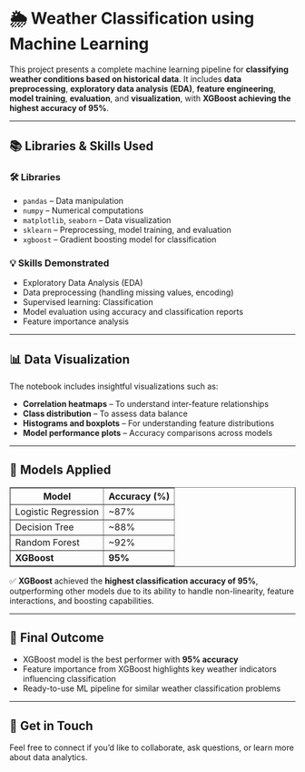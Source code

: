 

  <h1>🌦️ Weather Classification using Machine Learning</h1>
  <p>This project presents a complete machine learning pipeline for <strong>classifying weather conditions based on historical data</strong>. It includes <strong>data preprocessing</strong>, <strong>exploratory data analysis (EDA)</strong>, <strong>feature engineering</strong>, <strong>model training</strong>, <strong>evaluation</strong>, and <strong>visualization</strong>, with <strong>XGBoost achieving the highest accuracy of 95%</strong>.</p>

  <hr>

  <h2>📚 Libraries & Skills Used</h2>

  <h3>🛠️ Libraries</h3>
  <ul>
    <li><code>pandas</code> – Data manipulation</li>
    <li><code>numpy</code> – Numerical computations</li>
    <li><code>matplotlib</code>, <code>seaborn</code> – Data visualization</li>
    <li><code>sklearn</code> – Preprocessing, model training, and evaluation</li>
    <li><code>xgboost</code> – Gradient boosting model for classification</li>
  </ul>

  <h3>💡 Skills Demonstrated</h3>
  <ul>
    <li>Exploratory Data Analysis (EDA)</li>
    <li>Data preprocessing (handling missing values, encoding)</li>
    <li>Supervised learning: Classification</li>
    <li>Model evaluation using accuracy and classification reports</li>
    <li>Feature importance analysis</li>
  </ul>

  <hr>

  <h2>📊 Data Visualization</h2>
  <p>The notebook includes insightful visualizations such as:</p>
  <ul>
    <li><strong>Correlation heatmaps</strong> – To understand inter-feature relationships</li>
    <li><strong>Class distribution</strong> – To assess data balance</li>
    <li><strong>Histograms and boxplots</strong> – For understanding feature distributions</li>
    <li><strong>Model performance plots</strong> – Accuracy comparisons across models</li>
  </ul>

  <hr>

  <h2>🧠 Models Applied</h2>
  <table border="1" cellpadding="8" cellspacing="0">
    <thead>
      <tr>
        <th>Model</th>
        <th>Accuracy (%)</th>
      </tr>
    </thead>
    <tbody>
      <tr>
        <td>Logistic Regression</td>
        <td>~87%</td>
      </tr>
      <tr>
        <td>Decision Tree</td>
        <td>~88%</td>
      </tr>
      <tr>
        <td>Random Forest</td>
        <td>~92%</td>
      </tr>
      <tr>
        <td><strong>XGBoost</strong></td>
        <td><strong>95%</strong></td>
      </tr>
    </tbody>
  </table>
  <p>✅ <strong>XGBoost</strong> achieved the <strong>highest classification accuracy of 95%</strong>, outperforming other models due to its ability to handle non-linearity, feature interactions, and boosting capabilities.</p>

  <hr>

  <h2>🏁 Final Outcome</h2>
  <ul>
    <li>XGBoost model is the best performer with <strong>95% accuracy</strong></li>
    <li>Feature importance from XGBoost highlights key weather indicators influencing classification</li>
    <li>Ready-to-use ML pipeline for similar weather classification problems</li>
  </ul>

  <hr>

  <h2>📣 Get in Touch</h2>
  <p>Feel free to connect if you’d like to collaborate, ask questions, or learn more about data analytics.</p>

</body>
</html>
